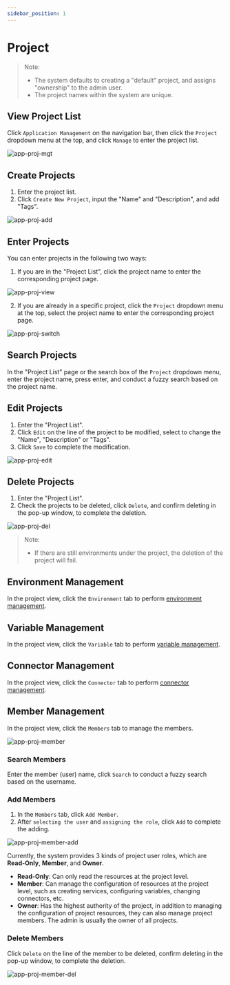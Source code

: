 ```yaml
---
sidebar_position: 1
---
```


# Project

> Note:
>
> - The system defaults to creating a "default" project, and assigns "ownership" to the admin user.
> - The project names within the system are unique.

## View Project List
Click `Application Management` on the navigation bar, then click the `Project` dropdown menu at the top, and click `Manage` to enter the project list.

![app-proj-mgt](/img/v0.3.0/application/project/app-proj-mgt.png)

## Create Projects

1. Enter the project list.
2. Click `Create New Project`, input the "Name" and "Description", and add "Tags".

![app-proj-add](/img/v0.3.0/application/project/app-proj-add.png)

## Enter Projects

You can enter projects in the following two ways:

1. If you are in the "Project List", click the project name to enter the corresponding project page.

![app-proj-view](/img/v0.3.0/application/project/app-proj-view.png)

2. If you are already in a specific project, click the `Project` dropdown menu at the top, select the project name to enter the corresponding project page.

![app-proj-switch](/img/v0.3.0/application/project/app-proj-switch.png)

## Search Projects

In the "Project List" page or the search box of the `Project` dropdown menu, enter the project name, press enter, and conduct a fuzzy search based on the project name.

## Edit Projects

1. Enter the "Project List".
2. Click `Edit` on the line of the project to be modified, select to change the "Name", "Description" or "Tags".
3. Click `Save` to complete the modification.

![app-proj-edit](/img/v0.3.0/application/project/app-proj-edit.png)

## Delete Projects

1. Enter the "Project List".
2. Check the projects to be deleted, click `Delete`, and confirm deleting in the pop-up window, to complete the deletion.

![app-proj-del](/img/v0.3.0/application/project/app-proj-del.png)

> Note:
> - If there are still environments under the project, the deletion of the project will fail.

## Environment Management

In the project view, click the `Environment` tab to perform [environment management](/application/environment).

## Variable Management

In the project view, click the `Variable` tab to perform [variable management](/operation/variable).

## Connector Management

In the project view, click the `Connector` tab to perform [connector management](/operation/connector).

## Member Management

In the project view, click the `Members` tab to manage the members.

![app-proj-member](/img/v0.3.0/application/project/app-proj-member.png)

### Search Members

Enter the member (user) name, click `Search` to conduct a fuzzy search based on the username.

### Add Members

1. In the `Members` tab, click `Add Member`.
2. After `selecting the user` and `assigning the role`, click `Add` to complete the adding.

![app-proj-member-add](/img/v0.3.0/application/project/app-proj-member-add.png)

Currently, the system provides 3 kinds of project user roles, which are **Read-Only**, **Member**, and **Owner**.

- **Read-Only**: Can only read the resources at the project level.
- **Member**: Can manage the configuration of resources at the project level, such as creating services, configuring variables, changing connectors, etc.
- **Owner**: Has the highest authority of the project, in addition to managing the configuration of project resources, they can also manage project members. The admin is usually the owner of all projects.

### Delete Members

Click `Delete` on the line of the member to be deleted, confirm deleting in the pop-up window, to complete the deletion.

![app-proj-member-del](/img/v0.3.0/application/project/app-proj-member-del.png)